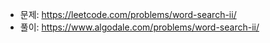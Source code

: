- 문제: https://leetcode.com/problems/word-search-ii/
- 풀이: https://www.algodale.com/problems/word-search-ii/
